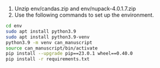 1. Unzip env/candas.zip and env/nupack-4.0.1.7.zip
2. Use the following commands to set up the environment.
```bash
cd env
sudo apt install python3.9
sudo apt install python3.9-venv
python3.9 -m venv can_manuscript
source can_manuscript/bin/activate
pip install --upgrade pip==23.0.1 wheel==0.40.0
pip install -r requirements.txt
```
